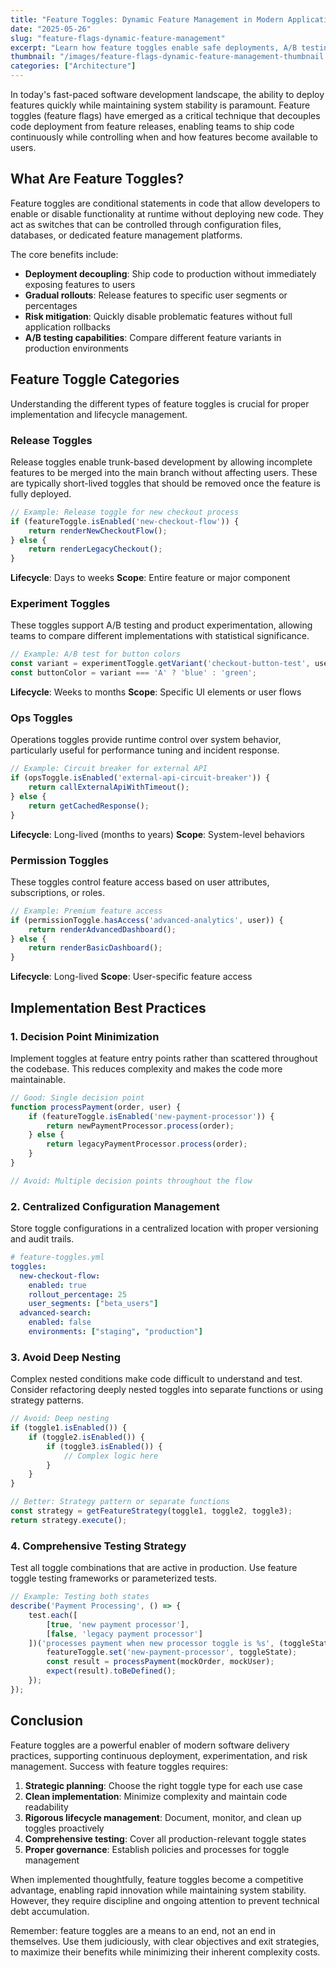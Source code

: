```yaml
---
title: "Feature Toggles: Dynamic Feature Management in Modern Applications"
date: "2025-05-26"
slug: "feature-flags-dynamic-feature-management"
excerpt: "Learn how feature toggles enable safe deployments, A/B testing, and runtime feature control. Comprehensive guide covering implementation patterns, best practices, and lifecycle management."
thumbnail: "/images/feature-flags-dynamic-feature-management-thumbnail.png"
categories: ["Architecture"]
---
```


In today's fast-paced software development landscape, the ability to deploy features quickly while maintaining system stability is paramount. Feature toggles (feature flags) have emerged as a critical technique that decouples code deployment from feature releases, enabling teams to ship code continuously while controlling when and how features become available to users.

## What Are Feature Toggles?

Feature toggles are conditional statements in code that allow developers to enable or disable functionality at runtime without deploying new code. They act as switches that can be controlled through configuration files, databases, or dedicated feature management platforms.

The core benefits include:

- **Deployment decoupling**: Ship code to production without immediately exposing features to users
- **Gradual rollouts**: Release features to specific user segments or percentages
- **Risk mitigation**: Quickly disable problematic features without full application rollbacks
- **A/B testing capabilities**: Compare different feature variants in production environments

## Feature Toggle Categories

Understanding the different types of feature toggles is crucial for proper implementation and lifecycle management.

### Release Toggles

Release toggles enable trunk-based development by allowing incomplete features to be merged into the main branch without affecting users. These are typically short-lived toggles that should be removed once the feature is fully deployed.

```javascript
// Example: Release toggle for new checkout process
if (featureToggle.isEnabled('new-checkout-flow')) {
    return renderNewCheckoutFlow();
} else {
    return renderLegacyCheckout();
}
```

**Lifecycle**: Days to weeks
**Scope**: Entire feature or major component

### Experiment Toggles

These toggles support A/B testing and product experimentation, allowing teams to compare different implementations with statistical significance.

```javascript
// Example: A/B test for button colors
const variant = experimentToggle.getVariant('checkout-button-test', userId);
const buttonColor = variant === 'A' ? 'blue' : 'green';
```

**Lifecycle**: Weeks to months
**Scope**: Specific UI elements or user flows

### Ops Toggles

Operations toggles provide runtime control over system behavior, particularly useful for performance tuning and incident response.

```javascript
// Example: Circuit breaker for external API
if (opsToggle.isEnabled('external-api-circuit-breaker')) {
    return callExternalApiWithTimeout();
} else {
    return getCachedResponse();
}
```

**Lifecycle**: Long-lived (months to years)
**Scope**: System-level behaviors

### Permission Toggles

These toggles control feature access based on user attributes, subscriptions, or roles.

```javascript
// Example: Premium feature access
if (permissionToggle.hasAccess('advanced-analytics', user)) {
    return renderAdvancedDashboard();
} else {
    return renderBasicDashboard();
}
```

**Lifecycle**: Long-lived
**Scope**: User-specific feature access

## Implementation Best Practices

### 1. Decision Point Minimization

Implement toggles at feature entry points rather than scattered throughout the codebase. This reduces complexity and makes the code more maintainable.

```javascript
// Good: Single decision point
function processPayment(order, user) {
    if (featureToggle.isEnabled('new-payment-processor')) {
        return newPaymentProcessor.process(order);
    } else {
        return legacyPaymentProcessor.process(order);
    }
}

// Avoid: Multiple decision points throughout the flow
```

### 2. Centralized Configuration Management

Store toggle configurations in a centralized location with proper versioning and audit trails.

```yaml
# feature-toggles.yml
toggles:
  new-checkout-flow:
    enabled: true
    rollout_percentage: 25
    user_segments: ["beta_users"]
  advanced-search:
    enabled: false
    environments: ["staging", "production"]
```

### 3. Avoid Deep Nesting

Complex nested conditions make code difficult to understand and test. Consider refactoring deeply nested toggles into separate functions or using strategy patterns.

```javascript
// Avoid: Deep nesting
if (toggle1.isEnabled()) {
    if (toggle2.isEnabled()) {
        if (toggle3.isEnabled()) {
            // Complex logic here
        }
    }
}

// Better: Strategy pattern or separate functions
const strategy = getFeatureStrategy(toggle1, toggle2, toggle3);
return strategy.execute();
```

### 4. Comprehensive Testing Strategy

Test all toggle combinations that are active in production. Use feature toggle testing frameworks or parameterized tests.

```javascript
// Example: Testing both states
describe('Payment Processing', () => {
    test.each([
        [true, 'new payment processor'],
        [false, 'legacy payment processor']
    ])('processes payment when new processor toggle is %s', (toggleState, description) => {
        featureToggle.set('new-payment-processor', toggleState);
        const result = processPayment(mockOrder, mockUser);
        expect(result).toBeDefined();
    });
});
```

## Conclusion

Feature toggles are a powerful enabler of modern software delivery practices, supporting continuous deployment, experimentation, and risk management. Success with feature toggles requires:

1. **Strategic planning**: Choose the right toggle type for each use case
2. **Clean implementation**: Minimize complexity and maintain code readability  
3. **Rigorous lifecycle management**: Document, monitor, and clean up toggles proactively
4. **Comprehensive testing**: Cover all production-relevant toggle states
5. **Proper governance**: Establish policies and processes for toggle management

When implemented thoughtfully, feature toggles become a competitive advantage, enabling rapid innovation while maintaining system stability. However, they require discipline and ongoing attention to prevent technical debt accumulation.

Remember: feature toggles are a means to an end, not an end in themselves. Use them judiciously, with clear objectives and exit strategies, to maximize their benefits while minimizing their inherent complexity costs.
